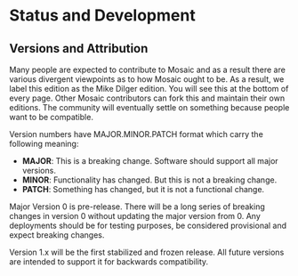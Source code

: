 # Status and Development

## Versions and Attribution

Many people are expected to contribute to Mosaic and as a result there are
various divergent viewpoints as to how Mosaic ought to be. As a result, we
label this edition as the Mike Dilger edition. You will see this at the
bottom of every page. Other Mosaic contributors can fork this and maintain
their own editions. The community will eventually settle on something
because people want to be compatible.

Version numbers have MAJOR.MINOR.PATCH format which carry the following meaning:

- **MAJOR**: This is a breaking change. Software should support all major versions.
- **MINOR**: Functionality has changed. But this is not a breaking change.
- **PATCH**: Something has changed, but it is not a functional change.

Major Version 0 is pre-release. There will be a long series of breaking changes
in version 0 without updating the major version from 0.  Any deployments should
be for testing purposes, be considered provisional and expect breaking changes.

Version 1.x will be the first stabilized and frozen release. All future
versions are intended to support it for backwards compatibility.
